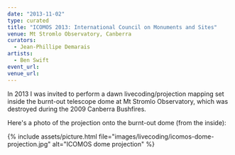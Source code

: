 ```yaml
---
date: "2013-11-02"
type: curated
title: "ICOMOS 2013: International Council on Monuments and Sites"
venue: Mt Stromlo Observatory, Canberra
curators:
  - Jean-Phillipe Demarais
artists:
  - Ben Swift
event_url:
venue_url:
---
```


In 2013 I was invited to perform a dawn livecoding/projection mapping set inside
the burnt-out telescope dome at Mt Stromlo Observatory, which was destroyed
during the 2009 Canberra Bushfires.

Here's a photo of the projection onto the burnt-out dome (from the inside):

{% include assets/picture.html file="images/livecoding/icomos-dome-projection.jpg" alt="ICOMOS dome projection" %}
